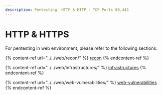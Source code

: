 ```yaml
---
description: Pentesting  HTTP & HTTP - TCP Ports 80,443
---
```


# HTTP & HTTPS

For pentesting in web environment, please refer to the following sections:

{% content-ref url="../../web/recon/" %}
[recon](../../web/recon/)
{% endcontent-ref %}

{% content-ref url="../../web/infrastructures/" %}
[infrastructures](../../web/infrastructures/)
{% endcontent-ref %}

{% content-ref url="../../web/web-vulnerabilities/" %}
[web-vulnerabilities](../../web/web-vulnerabilities/)
{% endcontent-ref %}
